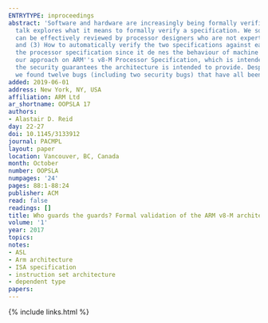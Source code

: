 ```yaml
---
ENTRYTYPE: inproceedings
abstract: 'Software and hardware are increasingly being formally verified against specifications, but how can we verify the specifications themselves? This
  talk explores what it means to formally verify a specification. We solve three challenges: (1) How to create a secondary, higher-level specification that
  can be effectively reviewed by processor designers who are not experts in formal verification; (2) How to avoid common-mode failures between the specifications;
  and (3) How to automatically verify the two specifications against each other.  One of the most important specifications for software verification is
  the processor specification since it de nes the behaviour of machine code and of hardware protection features used by operating systems. We demonstrate
  our approach on ARM''s v8-M Processor Specification, which is intended to improve the security of Internet of Things devices. Thus, we focus on establishing
  the security guarantees the architecture is intended to provide. Despite the fact that the ARM v8-M specification had previously been extensively tested,
  we found twelve bugs (including two security bugs) that have all been fixed by ARM.'
added: 2019-06-01
address: New York, NY, USA
affiliation: ARM Ltd
ar_shortname: OOPSLA 17
authors:
- Alastair D. Reid
day: 22-27
doi: 10.1145/3133912
journal: PACMPL
layout: paper
location: Vancouver, BC, Canada
month: October
number: OOPSLA
numpages: '24'
pages: 88:1-88:24
publisher: ACM
read: false
readings: []
title: Who guards the guards? Formal validation of the ARM v8-M architecture specification
volume: '1'
year: 2017
topics:
notes:
- ASL
- Arm architecture
- ISA specification
- instruction set architecture
- dependent type
papers:
---
```

{% include links.html %}
